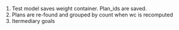 1. Test model saves weight container. Plan_ids are saved.
2. Plans are re-found and grouped by count when wc is recomputed
3. Itermediary goals

